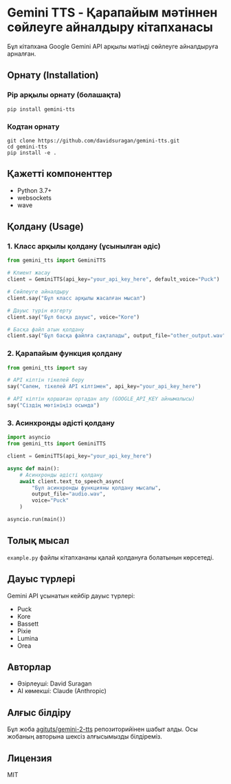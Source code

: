 # Gemini TTS - Қарапайым мәтіннен сөйлеуге айналдыру кітапханасы

Бұл кітапхана Google Gemini API арқылы мәтінді сөйлеуге айналдыруға арналған.

## Орнату (Installation)

### Pip арқылы орнату (болашақта)
```
pip install gemini-tts
```

### Кодтан орнату
```
git clone https://github.com/davidsuragan/gemini-tts.git
cd gemini-tts
pip install -e .
```

## Қажетті компоненттер
- Python 3.7+
- websockets
- wave

## Қолдану (Usage)

### 1. Класс арқылы қолдану (ұсынылған әдіс)
```python
from gemini_tts import GeminiTTS

# Клиент жасау
client = GeminiTTS(api_key="your_api_key_here", default_voice="Puck")

# Сөйлеуге айналдыру
client.say("Бұл класс арқылы жасалған мысал")

# Дауыс түрін өзгерту
client.say("Бұл басқа дауыс", voice="Kore")

# Басқа файл атын қолдану
client.say("Бұл басқа файлға сақталады", output_file="other_output.wav")
```

### 2. Қарапайым функция қолдану
```python
from gemini_tts import say

# API кілтін тікелей беру
say("Сәлем, тікелей API кілтімен", api_key="your_api_key_here")

# API кілтін қоршаған ортадан алу (GOOGLE_API_KEY айнымалысы)
say("Сіздің мәтініңіз осында")
```

### 3. Асинхронды әдісті қолдану
```python
import asyncio
from gemini_tts import GeminiTTS

client = GeminiTTS(api_key="your_api_key_here")

async def main():
    # Асинхронды әдісті қолдану
    await client.text_to_speech_async(
        "Бұл асинхронды функцияны қолдану мысалы", 
        output_file="audio.wav", 
        voice="Puck"
    )

asyncio.run(main())
```

## Толық мысал

`example.py` файлы кітапхананы қалай қолдануға болатынын көрсетеді.

## Дауыс түрлері
Gemini API ұсынатын кейбір дауыс түрлері:
- Puck
- Kore
- Bassett
- Pixie
- Lumina
- Orea

## Авторлар
- Әзірлеуші: David Suragan
- AI көмекші: Claude (Anthropic)

## Алғыс білдіру
Бұл жоба [agituts/gemini-2-tts](https://github.com/agituts/gemini-2-tts) репозиторийінен шабыт алды. Осы жобаның авторына шексіз алғысымызды білдіреміз.

## Лицензия
MIT

